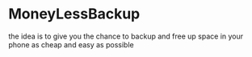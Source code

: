 # MoneyLessBackup
the idea is to give you the chance to backup and free up space in your phone as cheap and easy as possible
